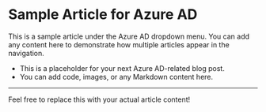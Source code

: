 # Sample Article for Azure AD

This is a sample article under the Azure AD dropdown menu. You can add any content here to demonstrate how multiple articles appear in the navigation.

- This is a placeholder for your next Azure AD-related blog post.
- You can add code, images, or any Markdown content here.

---

Feel free to replace this with your actual article content!
